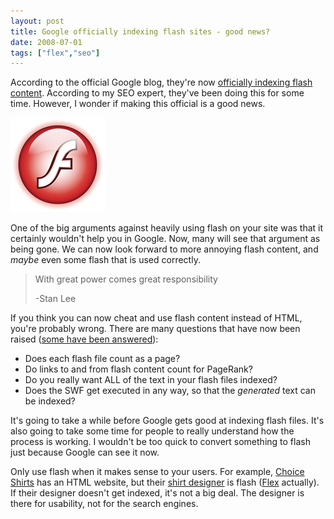 ```yaml
---
layout: post
title: Google officially indexing flash sites - good news?
date: 2008-07-01
tags: ["flex","seo"]
---
```


According to the official Google blog, they're now [officially indexing flash content](http://googleblog.blogspot.com/2008/06/google-learns-to-crawl-flash.html). According to my SEO expert, they've been doing this for some time. However, I wonder if making this official is a good news.

![image](image.png) 

One of the big arguments against heavily using flash on your site was that it certainly wouldn't help you in Google. Now, many will see that argument as being gone. We can now look forward to more annoying flash content, and _maybe_ even some flash that is used correctly.

> With great power comes great responsibility
> 
> -Stan Lee  

If you think you can now cheat and use flash content instead of HTML, you're probably wrong. There are many questions that have now been raised ([some have been answered](http://googlewebmastercentral.blogspot.com/2008/06/improved-flash-indexing.html)):

*   Does each flash file count as a page?
*   Do links to and from flash content count for PageRank?
*   Do you really want ALL of the text in your flash files indexed?
*   Does the SWF get executed in any way, so that the _generated_ text can be indexed?  

It's going to take a while before Google gets good at indexing flash files. It's also going to take some time for people to really understand how the process is working. I wouldn't be too quick to convert something to flash just because Google can see it now.

Only use flash when it makes sense to your users. For example, [Choice Shirts](http://www.choiceshirts.com/) has an HTML website, but their [shirt designer](http://www.choiceshirts.com/design_your_own/) is flash ([Flex](http://www.adobe.com/products/flex/) actually). If their designer doesn't get indexed, it's not a big deal. The designer is there for usability, not for the search engines.